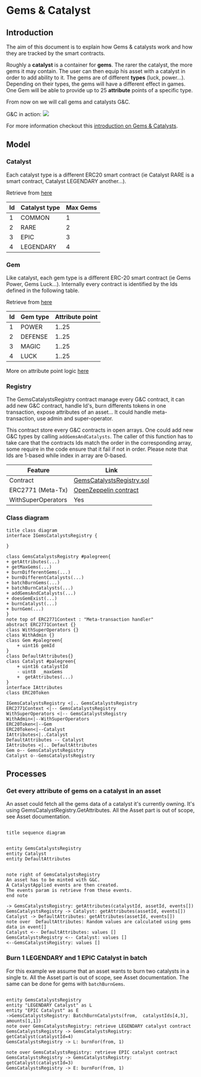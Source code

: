 # Gems & Catalyst

## Introduction

The aim of this document is to explain how Gems & catalysts work and how they are tracked by the smart contracts.

Roughly a **catalyst** is a container for **gems**. The rarer the catalyst, the more gems it may contain. The user can then equip his asset with a catalyst in order to add ability to it. The gems are of different **types** (luck, power...). Depending on their types, the gems will have a different effect in games. One Gem will be able to provide up to 25 **attribute** points of a specific type.

From now on we will call gems and catalysts G&C.

G&C in action:
![](https://miro.medium.com/max/3600/0*9tVheYzwmmALkJBa)

For more information checkout this [introduction on Gems & Catalysts](https://medium.com/sandbox-game/presenting-the-sandbox-gems-catalysts-f017a18ff5fb).

## Model

### Catalyst

Each catalyst type is a different ERC20 smart contract (ie Catalyst RARE is a smart contract, Catalyst LEGENDARY another...).

Retrieve from [here](https://github.com/thesandboxgame/sandbox-smart-contracts/blob/master/data/catalysts.ts)

| Id  | Catalyst type | Max Gems |
| --- | ------------- | -------- |
| 1   | COMMON        | 1        |
| 2   | RARE          | 2        |
| 3   | EPIC          | 3        |
| 4   | LEGENDARY     | 4        |

### Gem

Like catalyst, each gem type is a different ERC-20 smart contract (ie Gems Power, Gems Luck...). Internally every contract is identified by the Ids defined in the following table.

Retrieve from [here](https://github.com/thesandboxgame/sandbox-smart-contracts/blob/master/data/gems.ts)

| Id  | Gem type | Attribute point |
| --- | -------- | --------------- |
| 1   | POWER    | 1..25           |
| 2   | DEFENSE  | 1..25           |
| 3   | MAGIC    | 1..25           |
| 4   | LUCK     | 1..25           |

More on attribute point logic [here](https://sandboxgame.gitbook.io/the-sandbox/assets/gems-and-catalysts/attributes-and-behaviours)

### Registry

The GemsCatalystsRegistry contract manage every G&C contract, it can add new G&C contract, handle Id's, burn differents tokens in one transaction, expose attributes of an asset... It could handle meta-transaction, use admin and super-operator.

This contract store every G&C contracts in open arrays. One could add new G&C types by calling `addGemsAndCatalysts`. The caller of this function has to take care that the contracts Ids match the order in the corresponding array, some require in the code ensure that it fail if not in order. Please note that Ids are 1-based while index in array are 0-based.

| Feature            | Link                                                                                                                                               |
| ------------------ | -------------------------------------------------------------------------------------------------------------------------------------------------- |
| Contract           | [GemsCatalystsRegistry.sol](https://github.com/thesandboxgame/sandbox-smart-contracts/blob/master/src/solc_0.8/catalyst/GemsCatalystsRegistry.sol) |
| ERC2771 (Meta-Tx)  | [OpenZeppelin contract](https://docs.openzeppelin.com/contracts/4.x/api/metatx#ERC2771Context)                                                     |
| WithSuperOperators | Yes                                                                                                                                                |

### Class diagram

```plantuml
title class diagram
interface IGemsCatalystsRegistry {

}

class GemsCatalystsRegistry #palegreen{
+ getAttributes(...)
+ getMaxGems(...)
+ burnDifferentGems(...)
+ burnDifferentCatalysts(...)
+ batchBurnGems(...)
+ batchBurnCatalysts(...)
+ addGemsAndCatalysts(...)
+ doesGemExist(...)
+ burnCatalyst(...)
+ burnGem(...)
}
note top of ERC2771Context : "Meta-transaction handler"
abstract ERC2771Context {}
class WithSuperOperators {}
class WithAdmin {}
class Gem #palegreen{
    + uint16 gemId
}
class DefaultAttributes{}
class Catalyst #palegreen{
    + uint16 catalystId
    - uint8  _maxGems
    +  getAttributes(...)
}
interface IAttributes
class ERC20Token

IGemsCatalystsRegistry <|.. GemsCatalystsRegistry
ERC2771Context <|-- GemsCatalystsRegistry
WithSuperOperators <|-- GemsCatalystsRegistry
WithAdmin<|--WithSuperOperators
ERC20Token<|--Gem
ERC20Token<|--Catalyst
IAttributes<|..Catalyst
DefaultAttributes -- Catalyst
IAttributes <|.. DefaultAttributes
Gem o-- GemsCatalystsRegistry
Catalyst o--GemsCatalystsRegistry
```

## Processes

### Get every attribute of gems on a catalyst in an asset

An asset could fetch all the gems data of a catalyst it's currently owning. It's using GemsCatalystRegistry.GetAttributes. All the Asset part is out of scope, see Asset documentation.

```plantuml

title sequence diagram


entity GemsCatalystsRegistry
entity Catalyst
entity DefaultAttributes


note right of GemsCatalystsRegistry
An asset has to be minted with G&C.
A CatalystApplied events are then created.
The events param is retrieve from these events.
end note

-> GemsCatalystsRegistry: getAttributes(catalystId, assetId, events[])
GemsCatalystsRegistry -> Catalyst: getAttributes(assetId, events[])
Catalyst -> DefaultAttributes: getAttributes(assetId, events[])
note over  DefaultAttributes: Random values are calculated using gems data in event[]
Catalyst <-- DefaultAttributes: values []
GemsCatalystsRegistry <-- Catalyst: values []
<--GemsCatalystsRegistry: values []

```

### Burn 1 LEGENDARY and 1 EPIC Catalyst in batch

For this example we assume that an asset wants to burn two catalysts in a single tx. All the Asset part is out of scope, see Asset documentation.
The same can be done for gems with `batchBurnGems`.

```plantuml

entity GemsCatalystsRegistry
entity "LEGENDARY Catalyst" as L
entity "EPIC Catalyst" as E
->GemsCatalystsRegistry: BatchBurnCatalysts(from,  catalystIds[4,3], amounts[1,1])
note over GemsCatalystsRegistry: retrieve LEGENDARY catalyst contract
GemsCatalystsRegistry -> GemsCatalystsRegistry: getCatalyst(catalystId=4)
GemsCatalystsRegistry -> L: burnFor(from, 1)

note over GemsCatalystsRegistry: retrieve EPIC catalyst contract
GemsCatalystsRegistry -> GemsCatalystsRegistry: getCatalyst(catalystId=3)
GemsCatalystsRegistry -> E: burnFor(from, 1)

```
